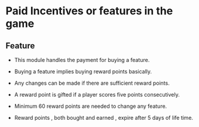 # Paid Incentives or features in the game

## Feature

* This module handles the payment for buying a feature.

* Buying a feature implies buying reward points basically.
  
* Any changes can be made if there are sufficient reward points.
  
* A reward point is gifted if a player scores five points consecutively.
  
* Minimum 60 reward points are needed to change any feature.
  
* Reward points , both bought and earned , expire after 5 days of life time.
